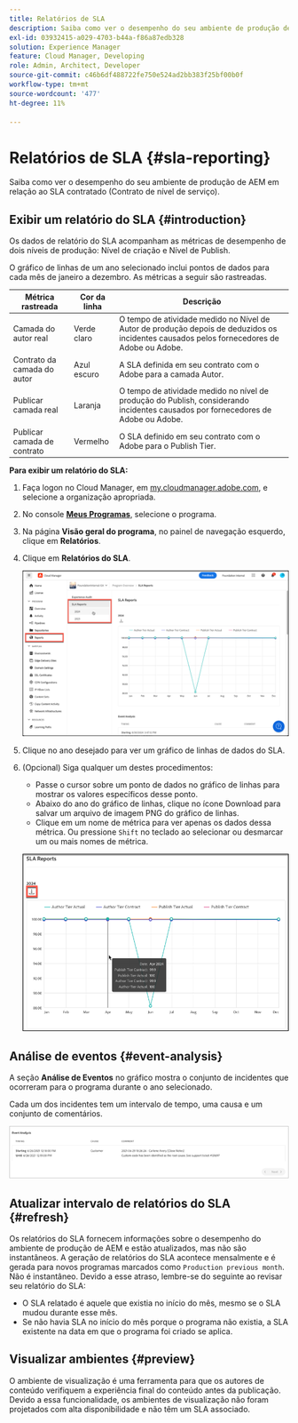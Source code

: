 ```yaml
---
title: Relatórios de SLA
description: Saiba como ver o desempenho do seu ambiente de produção de AEM em relação ao Contrato de nível de serviço.
exl-id: 03932415-a029-4703-b44a-f86a87edb328
solution: Experience Manager
feature: Cloud Manager, Developing
role: Admin, Architect, Developer
source-git-commit: c46b6df488722fe750e524ad2bb383f25bf00b0f
workflow-type: tm+mt
source-wordcount: '477'
ht-degree: 11%

---
```



# Relatórios de SLA {#sla-reporting}

Saiba como ver o desempenho do seu ambiente de produção de AEM em relação ao SLA contratado (Contrato de nível de serviço).

## Exibir um relatório do SLA {#introduction}

Os dados de relatório do SLA acompanham as métricas de desempenho de dois níveis de produção: Nível de criação e Nível de Publish.

O gráfico de linhas de um ano selecionado inclui pontos de dados para cada mês de janeiro a dezembro. As métricas a seguir são rastreadas.

| Métrica rastreada | Cor da linha | Descrição |
| --- | --- | --- |
| Camada do autor real | Verde claro | O tempo de atividade medido no Nível de Autor de produção depois de deduzidos os incidentes causados pelos fornecedores de Adobe ou Adobe. |
| Contrato da camada do autor | Azul escuro | A SLA definida em seu contrato com o Adobe para a camada Autor. |
| Publicar camada real | Laranja | O tempo de atividade medido no nível de produção do Publish, considerando incidentes causados por fornecedores de Adobe ou Adobe. |
| Publicar camada de contrato | Vermelho | O SLA definido em seu contrato com o Adobe para o Publish Tier. |

**Para exibir um relatório do SLA:**

1. Faça logon no Cloud Manager, em [my.cloudmanager.adobe.com](https://my.cloudmanager.adobe.com/), e selecione a organização apropriada.

1. No console **[Meus Programas](/help/implementing/cloud-manager/navigation.md#my-programs)**, selecione o programa.

1. Na página **Visão geral do programa**, no painel de navegação esquerdo, clique em **Relatórios**.

1. Clique em **Relatórios do SLA**.

   ![Gráfico de linhas de relatório do SLA](/help/implementing/cloud-manager/assets/cm-sla-report.png)

1. Clique no ano desejado para ver um gráfico de linhas de dados do SLA.

1. (Opcional) Siga qualquer um destes procedimentos:

   * Passe o cursor sobre um ponto de dados no gráfico de linhas para mostrar os valores específicos desse ponto.
   * Abaixo do ano do gráfico de linhas, clique no ícone Download para salvar um arquivo de imagem PNG do gráfico de linhas.
   * Clique em um nome de métrica para ver apenas os dados dessa métrica. Ou pressione `Shift` no teclado ao selecionar ou desmarcar um ou mais nomes de métrica.

   ![Exibição de dados detalhados](/help/implementing/cloud-manager/assets/cm-sla-download.png)

## Análise de eventos {#event-analysis}

A seção **Análise de Eventos** no gráfico mostra o conjunto de incidentes que ocorreram para o programa durante o ano selecionado.

Cada um dos incidentes tem um intervalo de tempo, uma causa e um conjunto de comentários.

![Exemplo de análise de eventos](assets/sla-reporting-c.png)

## Atualizar intervalo de relatórios do SLA {#refresh}

Os relatórios do SLA fornecem informações sobre o desempenho do ambiente de produção de AEM e estão atualizados, mas não são instantâneos. A geração de relatórios do SLA acontece mensalmente e é gerada para novos programas marcados como `Production previous month`. Não é instantâneo. Devido a esse atraso, lembre-se do seguinte ao revisar seu relatório do SLA:

* O SLA relatado é aquele que existia no início do mês, mesmo se o SLA mudou durante esse mês.
* Se não havia SLA no início do mês porque o programa não existia, a SLA existente na data em que o programa foi criado se aplica.

## Visualizar ambientes {#preview}

O ambiente de visualização é uma ferramenta para que os autores de conteúdo verifiquem a experiência final do conteúdo antes da publicação. Devido a essa funcionalidade, os ambientes de visualização não foram projetados com alta disponibilidade e não têm um SLA associado.
